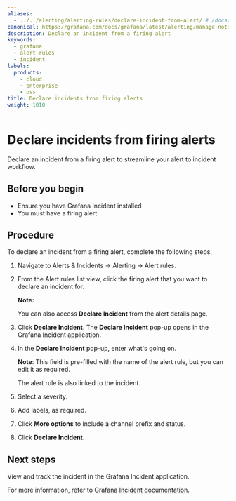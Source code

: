 ```yaml
---
aliases:
  - ../../alerting/alerting-rules/declare-incident-from-alert/ # /docs/grafana/<GRAFANA_VERSION>/alerting/alerting-rules/declare-incident-from-alert/
canonical: https://grafana.com/docs/grafana/latest/alerting/manage-notifications/declare-incident-from-alert/
description: Declare an incident from a firing alert
keywords:
  - grafana
  - alert rules
  - incident
labels:
  products:
    - cloud
    - enterprise
    - oss
title: Declare incidents from firing alerts
weight: 1010
---
```


# Declare incidents from firing alerts

Declare an incident from a firing alert to streamline your alert to incident workflow.

## Before you begin

- Ensure you have Grafana Incident installed
- You must have a firing alert

## Procedure

To declare an incident from a firing alert, complete the following steps.

1. Navigate to Alerts & Incidents -> Alerting -> Alert rules.
2. From the Alert rules list view, click the firing alert that you want to declare an incident for.

   **Note:**

   You can also access **Declare Incident** from the alert details page.

3. Click **Declare Incident**.
   The **Declare Incident** pop-up opens in the Grafana Incident application.
4. In the **Declare Incident** pop-up, enter what's going on.

   **Note**: This field is pre-filled with the name of the alert rule, but you can edit it as required.

   The alert rule is also linked to the incident.

5. Select a severity.
6. Add labels, as required.
7. Click **More options** to include a channel prefix and status.
8. Click **Declare Incident**.

## Next steps

View and track the incident in the Grafana Incident application.

For more information, refer to [Grafana Incident documentation.](/docs/grafana-cloud/incident/configure-settings/)
